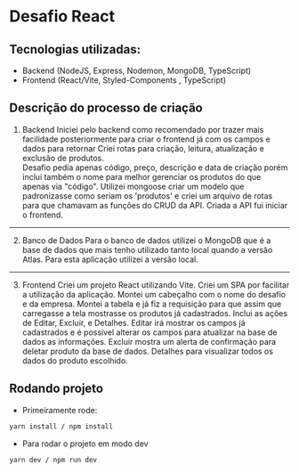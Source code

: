 # Desafio React

## Tecnologias utilizadas:

- Backend (NodeJS, Express, Nodemon, MongoDB, TypeScript)
- Frontend (React/Vite, Styled-Components , TypeScript)

## Descrição do processo de criação

  

1. Backend
  Iniciei pelo backend como recomendado por trazer mais facilidade posteriormente para criar o frontend já com os campos e dados para retornar 	Criei rotas para criação, leitura, atualização e exclusão de produtos. 	
  Desafio pedia apenas código, preço, descrição e data de criação porém inclui também o nome para melhor gerenciar os produtos do que apenas via "código". 	Utilizei mongoose criar um modelo que padronizasse como seriam os 'produtos' e criei um arquivo de rotas para que chamavam as funções do CRUD da API. 	Criada a API fui iniciar o frontend.
---
2. Banco de Dados
  Para o banco de dados utilizei o MongoDB que é a base de dados que mais tenho utilizado tanto local quando a versão Atlas. Para esta aplicação utilizei a versão local.
---
3. Frontend
  Criei um projeto React utilizando Vite. Criei um SPA por facilitar a utilização da aplicação. 
  Montei um cabeçalho com o nome do desafio e da empresa. Montei a tabela e já fiz a requisição para que assim que carregasse a tela mostrasse os produtos já cadastrados.
  Inclui as ações de Editar, Excluir, e Detalhes. Editar irá mostrar os campos já cadastrados e é possível alterar os campos para atualizar na base de dados as informações. Excluir mostra um alerta de confirmação para deletar produto da base de dados. Detalhes para visualizar todos os dados do produto escolhido.

## Rodando projeto
- Primeiramente rode: 
  
```sh
yarn install / npm install
```
- Para rodar o projeto em modo dev

```sh
yarn dev / npm run dev
```
